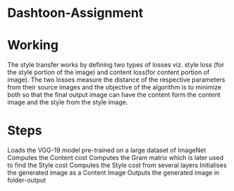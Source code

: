 # Dashtoon-Assignment
# Working
The style transfer works by defining two types of losses viz. style loss (for the style portion of the image) and content loss(for content portion of image). The two losses measure the distance of the respective parameters from their source images and the objective of the algorithm is to minimize both so that the final output image can have the content form the content image and the style from the style image.

# Steps
Loads the VGG-19 model pre-trained on a large dataset of ImageNet
Computes the Content cost
Computes the Gram matrix which is later used to find the Style cost
Computes the Style cost from several layers
Initialises the generated image as a Content Image
Outputs the generated image in folder-output
